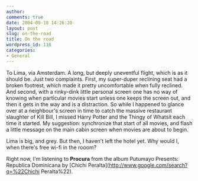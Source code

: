 ```yaml
---
author:
comments: true
date: 2004-09-18 14:26:20
layout: post
slug: on-the-road
title: On the road
wordpress_id: 118
categories:
- General
---
```


To Lima, via Amsterdam. A long, but deeply uneventful flight, which is as it should be. Just two complaints. First, my super-duper reclining seat had a broken footrest, which made it pretty uncomfortable when fully reclined. And second, with a rinky-dink little personal screen one has no way of knowing when particular movies start unless one keeps the screen out, and then it gets in the way and is a distraction. So while I happened to glance over at a neighbour's screen in time to catch the massive restaurant slaughter of Kill Bill, I missed Harry Potter and the Thingy of Whatsit each time it started. My suggestion: synchronize that start of all movies, and flash a little message on the main cabin screen when movies are about to begin.

Lima is big, and grey. But then, I haven't left the hotel yet. Why would I, when there's free wi-fi in the rooom?


Right now, I'm listening to **Procura** from the album Putumayo Presents: Republica Dominicana by [Chichi Peralta](http://www.google.com/search?q=%22Chichi Peralta%22).
